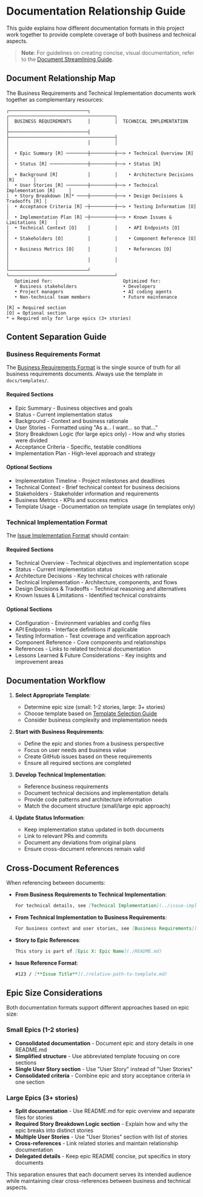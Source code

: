 # Documentation Relationship Guide

This guide explains how different documentation formats in this project work together to provide complete coverage of both business and technical aspects.

> **Note**: For guidelines on creating concise, visual documentation, refer to the [Document Streamlining Guide](./document-streamlining.md).

## Document Relationship Map

The Business Requirements and Technical Implementation documents work together as complementary resources:

```
┌─────────────────────────────┐         ┌───────────────────────────────────────┐
│  BUSINESS REQUIREMENTS      │         │  TECHNICAL IMPLEMENTATION             │
├─────────────────────────────┤         ├───────────────────────────────────────┤
│                             │         │                                       │
│  • Epic Summary [R] ────────┼─────────┼──> • Technical Overview [R]           │
│  • Status [R] ──────────────┼─────────┼──> • Status [R]                       │
│  • Background [R]           │         │    • Architecture Decisions [R]       │
│  • User Stories [R] ────────┼─────────┼──> • Technical Implementation [R]     │
│  • Story Breakdown [R]* ────┼─────────┼──> • Design Decisions & Tradeoffs [R] │
│  • Acceptance Criteria [R] ─┼─────────┼──> • Testing Information [O]          │
│  • Implementation Plan [R] ─┼─────────┼──> • Known Issues & Limitations [R]   │
│  • Technical Context [O]    │         │    • API Endpoints [O]                │
│  • Stakeholders [O]         │         │    • Component Reference [O]          │
│  • Business Metrics [O]     │         │    • References [O]                   │
│                             │         │                                       │
└─────────────────────────────┘         └───────────────────────────────────────┘
   Optimized for:                          Optimized for:
   • Business stakeholders                 • Developers
   • Project managers                      • AI coding agents
   • Non-technical team members            • Future maintenance

[R] = Required section
[O] = Optional section
* = Required only for large epics (3+ stories)
```

## Content Separation Guide

### Business Requirements Format

The [Business Requirements Format](./templates/business-requirements-format.md) is the single source of truth for all business requirements documents. Always use the template in `docs/templates/`.

#### Required Sections

- Epic Summary - Business objectives and goals
- Status - Current implementation status
- Background - Context and business rationale
- User Stories - Formatted using "As a... I want... so that..."
- Story Breakdown Logic (for large epics only) - How and why stories were divided
- Acceptance Criteria - Specific, testable conditions
- Implementation Plan - High-level approach and strategy

#### Optional Sections

- Implementation Timeline - Project milestones and deadlines
- Technical Context - Brief technical context for business decisions
- Stakeholders - Stakeholder information and requirements
- Business Metrics - KPIs and success metrics
- Template Usage - Documentation on template usage (in templates only)

### Technical Implementation Format

The [Issue Implementation Format](./issue-implementation/issue-implementation-format.md) should contain:

#### Required Sections

- Technical Overview - Technical objectives and implementation scope
- Status - Current implementation status
- Architecture Decisions - Key technical choices with rationale
- Technical Implementation - Architecture, components, and flows
- Design Decisions & Tradeoffs - Technical reasoning and alternatives
- Known Issues & Limitations - Identified technical constraints

#### Optional Sections

- Configuration - Environment variables and config files
- API Endpoints - Interface definitions if applicable
- Testing Information - Test coverage and verification approach
- Component Reference - Core components and relationships
- References - Links to related technical documentation
- Lessons Learned & Future Considerations - Key insights and improvement areas

## Documentation Workflow

1. **Select Appropriate Template**:

   - Determine epic size (small: 1-2 stories, large: 3+ stories)
   - Choose template based on [Template Selection Guide](./business-requirements/business-requirements-format.md#template-selection-guide)
   - Consider business complexity and implementation needs

2. **Start with Business Requirements**:

   - Define the epic and stories from a business perspective
   - Focus on user needs and business value
   - Create GitHub issues based on these requirements
   - Ensure all required sections are completed

3. **Develop Technical Implementation**:

   - Reference business requirements
   - Document technical decisions and implementation details
   - Provide code patterns and architecture information
   - Match the document structure (small/large epic approach)

4. **Update Status Information**:
   - Keep implementation status updated in both documents
   - Link to relevant PRs and commits
   - Document any deviations from original plans
   - Ensure cross-document references remain valid

## Cross-Document References

When referencing between documents:

- **From Business Requirements to Technical Implementation**:

  ```markdown
  For technical details, see [Technical Implementation](../issue-implementation/epic-1-name/README.md)
  ```

- **From Technical Implementation to Business Requirements**:

  ```markdown
  For business context and user stories, see [Business Requirements](../business-requirements/epic-1-name/README.md)
  ```

- **Story to Epic References**:

  ```markdown
  This story is part of [Epic X: Epic Name](./README.md)
  ```

- **Issue Reference Format**:
  ```markdown
  #123 / [**Issue Title**](./relative-path-to-template.md)
  ```

## Epic Size Considerations

Both documentation formats support different approaches based on epic size:

### Small Epics (1-2 stories)

- **Consolidated documentation** - Document epic and story details in one README.md
- **Simplified structure** - Use abbreviated template focusing on core sections
- **Single User Story section** - Use "User Story" instead of "User Stories"
- **Consolidated criteria** - Combine epic and story acceptance criteria in one section

### Large Epics (3+ stories)

- **Split documentation** - Use README.md for epic overview and separate files for stories
- **Required Story Breakdown Logic section** - Explain how and why the epic breaks into distinct stories
- **Multiple User Stories** - Use "User Stories" section with list of stories
- **Cross-references** - Link related stories and maintain relationship documentation
- **Delegated details** - Keep epic README concise, put specifics in story documents

This separation ensures that each document serves its intended audience while maintaining clear cross-references between business and technical aspects.
